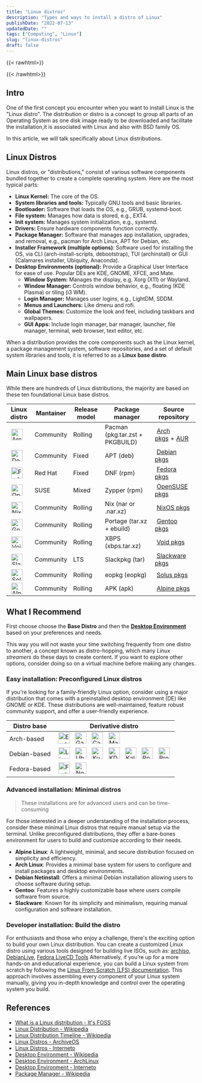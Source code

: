 ```yaml
---
title: "Linux distros"
description: "Types and ways to install a distro of Linux"
publishDate: "2022-07-13"
updatedDate: ""
tags: ["Computing", "Linux"]
slug: "linux-distros"
draft: false
---
```


{{< rawhtml>}}
<style>
  /* a { text-decoration: none; } */
  /* a img { border: none; } */
  table a { margin: 5px; }
  table img { display: inline-block; width: 30px; height: auto; }
</style>
{{< /rawhtml>}}

## Intro

One of the first concept you encounter when you want to install Linux is the "Linux distro". The distribution or distro is a concept to group all parts of an Operating System as one disk image ready to be downloaded and facilitate the installation,it is associated with Linux and also with BSD family OS.

In this article, we will talk specifically about Linux distributions.

## Linux Distros

Linux distros, or "distributions," consist of various software components bundled together to create a complete operating system. Here are the most typical parts:

- **Linux Kernel:** The core of the OS.
- **System libraries and tools:** Typically GNU tools and basic libraries.
- **Bootloader:** Software that loads the OS, e.g., GRUB, systemd-boot.
- **File system:** Manages how data is stored, e.g., EXT4.
- **Init system:** Manages system initialization, e.g., systemd.
- **Drivers:** Ensure hardware components function correctly.
- **Package Manager:** Software that manages app installation, upgrades, and removal, e.g., pacman for Arch Linux, APT for Debian, etc.
- **Installer Framework (multiple options)**: Software used for installing the OS, via CLI (arch-install-scripts, debootstrap), TUI (archinstall) or GUI (Calamares installer, Ubiquity, Anaconda).
- **Desktop Environments (optional):** Provide a Graphical User Interface for ease of use. Popular DEs are KDE, GNOME, XFCE, and Mate.
  - **Window System:** Manages the display, e.g. Xorg (X11) or Wayland.
  - **Window Manager:** Controls window behavior, e.g., floating (KDE Plasma) or tiling (i3 WM).
  - **Login Manager:** Manages user logins, e.g., LightDM, SDDM.
  - **Menus and Launchers:** Like dmenu and rofi.
  - **Global Themes:** Customize the look and feel, including taskbars and wallpapers.
  - **GUI Apps:** Include login manager, bar manager, launcher, file manager, terminal, web browser, text editor, etc.

When a distribution provides the core components such as the Linux kernel, a package management system, software repositories, and a set of default system libraries and tools, it is referred to as a **Linux base distro**.

## Main Linux base distros

While there are hundreds of Linux distributions, the majority are based on these ten foundational Linux base distros. 

| Linux distro                                                                        | Mantainer | Release model | Package manager                 | Source repository                                                             |
| ----------------------------------------------------------------------------------- | --------- | ------------- | ------------------------------- | ----------------------------------------------------------------------------- |
| [![ArchLinux](/img/software/os/linux/base/archlinux.webp)](https://archlinux.org/)  | Community | Rolling       | Pacman (pkg.tar.zst + PKGBUILD) | [Arch pkgs](https://archlinux.org/packages)+[AUR](https://aur.archlinux.org/) |
| [![Debian](/img/software/os/linux/base/debian.webp)](https://www.debian.org/)       | Community | Fixed         | APT (deb)                       | [Debian pkgs](https://packages.debian.org/stable/)                            |
| [![Fedora](/img/software/os/linux/base/fedora.webp)](https://fedoraproject.org/)    | Red Hat   | Fixed         | DNF (rpm)                       | [Fedora pkgs](https://packages.fedoraproject.org/)                            |
| [![OpenSUSE](/img/software/os/linux/base/opensuse.webp)](https://www.opensuse.org/) | SUSE      | Mixed         | Zypper (rpm)                    | [OpenSUSE pkgs](https://software.opensuse.org/)                               |
| [![NixOS](/img/software/os/linux/base/nixos.webp)](https://nixos.org/)              | Community | Rolling       | Nix (nar or .nar.xz)            | [NixOS pkgs](https://search.nixos.org/packages)                               |
| [![Gentoo](/img/software/os/linux/base/gentoo.webp)](https://www.gentoo.org/)       | Community | Rolling       | Portage (tar.xz + ebuild)       | [Gentoo pkgs](https://packages.gentoo.org/)                                   |
| [![Void](/img/software/os/linux/base/void.webp)](https://voidlinux.org/)            | Community | Rolling       | XBPS (xbps.tar.xz)              | [Void pkgs](https://voidlinux.org/packages/)                                  |
| [![Slackware](/img/software/os/linux/base/slackware.webp)](https://slackware.org/)  | Community | LTS           | Slackpkg (tar)                  | [Slackware pkgs](https://packages.slackware.com/)                             |
| [![Solus](/img/software/os/linux/base/solus.webp)](https://getsol.us/)              | Community | Rolling       | eopkg (eopkg)                   | [Solus pkgs](https://dev.getsol.us/source/)                                   |
| [![Alpine](/img/software/os/linux/base/alpine.webp)](https://alpinelinux.org/)      | Community | Rolling       | APK (apk)                       | [Alpine pkgs](https://pkgs.alpinelinux.org/)                                  |

## What I Recommend

First choose choose the **Base Distro** and then the **[Desktop Environment](https://en.wikipedia.org/wiki/Desktop_environment)** based on your preferences and needs.

This way you will not waste your time switching frequently from one distro to another, a concept known as distro-hopping, which many *Linux streamers* do these days to create content. If you want to explore other options, consider doing so on a virtual machine before making any changes.

### Easy installation: Preconfigured Linux distros

If you're looking for a family-friendly Linux option, consider using a major distribution that comes with a preinstalled desktop environment (DE) like GNOME or KDE. These distributions are well-maintained, feature robust community support, and offer a user-friendly experience.

| Distro base  | Derivative distro                                                                                                                                                                                                                                                                                                                                                                                                                                                                                                     |
| ------------ | --------------------------------------------------------------------------------------------------------------------------------------------------------------------------------------------------------------------------------------------------------------------------------------------------------------------------------------------------------------------------------------------------------------------------------------------------------------------------------------------------------------------- |
| Arch-based   | [![EndeavourOS](/img/software/os/linux/based/endeavouros.webp)](https://endeavouros.com/) [![Garuda Linux](/img/software/os/linux/based/garuda-linux.webp)](https://garudalinux.com/) [![CachyOS](/img/software/os/linux/based/cachyos.webp)](https://cachyos.org/) [![Manjaro](/img/software/os/linux/based/manjaro.webp)](https://manjaro.org/products/download/x86)                                           |
| Debian-based | [![Linux Mint](/img/software/os/linux/based/linux-mint.webp)](https://www.linuxmint.com/) [![Ubuntu](/img/software/os/linux/based/ubuntu.webp)](https://ubuntu.com/download) [![Kubuntu](/img/software/os/linux/based/kubuntu.webp)](https://kubuntu.org/) [![KDE neon](/img/software/os/linux/based/kde-neon.webp)](https://neon.kde.org/) [![Kali Linux](/img/software/os/linux/based/kali-linux.webp)](https://www.kali.org/) [![Pop OS](/img/software/os/linux/based/pop-os.webp)](https://pop.system76.com/) [![Proxmox](/img/software/os/linux/based/proxmox.webp)](https://www.proxmox.com/en/) |
| Fedora-based | [![Fedora Spins](/img/software/os/linux/based/fedora-spins.webp)](https://fedoraproject.org/spins/) [![Nobara](/img/software/os/linux/based/nobara.webp)](https://nobaraproject.org/download-nobara/)                                                                                                                                                                                                                                                                                                                 |


### Advanced installation: Minimal distros

> These installations are for advanced users and can be time-consuming

For those interested in a deeper understanding of the installation process, consider these minimal Linux distros that require manual setup via the terminal. Unlike preconfigured distributions, they offer a bare-bones environment for users to build and customize according to their needs.

- **Alpine Linux**: A lightweight, minimal, and secure distribution focused on simplicity and efficiency.
- **Arch Linux**: Provides a minimal base system for users to configure and install packages and desktop environments.
- **Debian Netinstall**: Offers a minimal Debian installation allowing users to choose software during setup.
- **Gentoo**: Features a highly customizable base where users compile software from source.
- **Slackware**: Known for its simplicity and minimalism, requiring manual configuration and software installation.

### Developer installation: Build the distro

For enthusiasts and those who enjoy a challenge, there's the exciting option to build your own Linux distribution. You can create a customized Linux distro using various tools designed for building live ISOs, such as: [archiso](https://wiki.archlinux.org/title/Archiso), [DebianLive](https://wiki.debian.org/DebianLive), [Fedora LiveCD Tools](https://github.com/livecd-tools/livecd-tools)
Alternatively, if you’re up for a more hands-on and educational experience, you can build a Linux system from scratch by following the [Linux From Scratch (LFS) documentation](https://www.linuxfromscratch.org/lfs/). This approach involves assembling every component of your Linux system manually, giving you in-depth knowledge and control over the operating system you build.

<!--
- **🐧🦑 Penguin-Calamares Mode:** Install a preconfigured distro (custom **Penguin** kernel + DE + Calamares installer).
- **🐙 Octopus Mode:** Automate the installation like an **Octopus** using bash scripting.
- **🐍 Python Mode (only with Arch):** Use a **Python** script, like `archinstall`, to interact with the shell and select packages to install from a formulary.
- 🐢 **Turtle Mode:** Build from scratch on the *shell* like a **tortoise** moving slowly but surely, enter directly to the text terminal of the OS and install manually typing commands.
-->

## References

- [What is a Linux distribution - It's FOSS](https://itsfoss.com/what-is-linux-distribution/)
- [Linux Distribution - Wikipedia](https://en.wikipedia.org/wiki/Linux_distribution)
- [Linux Distribution Timeline - Wikipedia](https://upload.wikimedia.org/wikipedia/commons/b/b5/Linux_Distribution_Timeline_21_10_2021.svg)
- [Linux Distros - ArchiveOS](https://archiveos.org/linux/)
- [Linux Distros - Interneto](https://raindrop.io/Interneto/linux-distros-19045213)
- [Desktop Environment - Wikipedia](https://en.wikipedia.org/wiki/Desktop_environment)
- [Desktop Environment - ArchLinux](https://wiki.archlinux.org/title/Desktop_environment)
- [Desktop Environment - Interneto](https://raindrop.io/Interneto/de-21145177)
- [Package Manager - Wikipedia](https://en.wikipedia.org/wiki/Package_manager)

